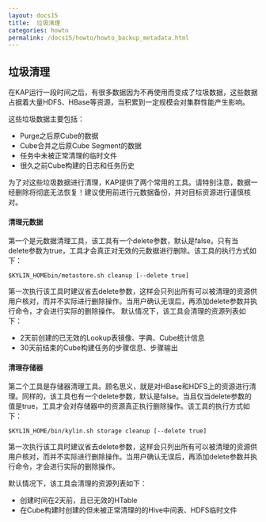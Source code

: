 ```yaml
---
layout: docs15
title:  垃圾清理
categories: howto
permalink: /docs15/howto/howto_backup_metadata.html
---
```


## 垃圾清理

在KAP运行一段时间之后，有很多数据因为不再使用而变成了垃圾数据，这些数据占据着大量HDFS、HBase等资源，当积累到一定规模会对集群性能产生影响。
这些垃圾数据主要包括：* Purge之后原Cube的数据* Cube合并之后原Cube Segment的数据* 任务中未被正常清理的临时文件* 很久之前Cube构建的日志和任务历史为了对这些垃圾数据进行清理，KAP提供了两个常用的工具。请特别注意，数据一经删除将彻底无法恢复！建议使用前进行元数据备份，并对目标资源进行谨慎核对。
#### 清理元数据第一个是元数据清理工具，该工具有一个delete参数，默认是false。只有当delete参数为true，工具才会真正对无效的元数据进行删除。该工具的执行方式如下：

```$KYLIN_HOMEbin/metastore.sh cleanup [--delete true]
```第一次执行该工具时建议省去delete参数，这样会只列出所有可以被清理的资源供用户核对，而并不实际进行删除操作。当用户确认无误后，再添加delete参数并执行命令，才会进行实际的删除操作。默认情况下，该工具会清理的资源列表如下：* 2天前创建的已无效的Lookup表镜像、字典、Cube统计信息* 30天前结束的Cube构建任务的步骤信息、步骤输出#### 清理存储器第二个工具是存储器清理工具。顾名思义，就是对HBase和HDFS上的资源进行清理。同样的，该工具也有一个delete参数，默认是false。当且仅当delete参数的值是true，工具才会对存储器中的资源真正执行删除操作。该工具的执行方式如下：

```$KYLIN_HOME/bin/kylin.sh storage cleanup [--delete true]
```
第一次执行该工具时建议省去delete参数，这样会只列出所有可以被清理的资源供用户核对，而并不实际进行删除操作。当用户确认无误后，再添加delete参数并执行命令，才会进行实际的删除操作。默认情况下，该工具会清理的资源列表如下：
* 创建时间在2天前，且已无效的HTable* 在Cube构建时创建的但未被正常清理的的Hive中间表、HDFS临时文件